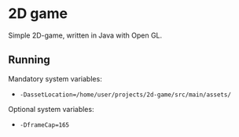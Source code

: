 # 2D game

Simple 2D-game, written in Java with Open GL.


## Running

Mandatory system variables:
 * `-DassetLocation=/home/user/projects/2d-game/src/main/assets/`

Optional system variables:
 * `-DframeCap=165`
